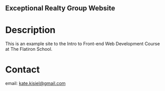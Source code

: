 Exceptional Realty Group Website
---

# Description
This is an example site to the Intro to Front-end Web Development Course at The Flatiron School.

# Contact
email: kate.kisiel@gmail.com
